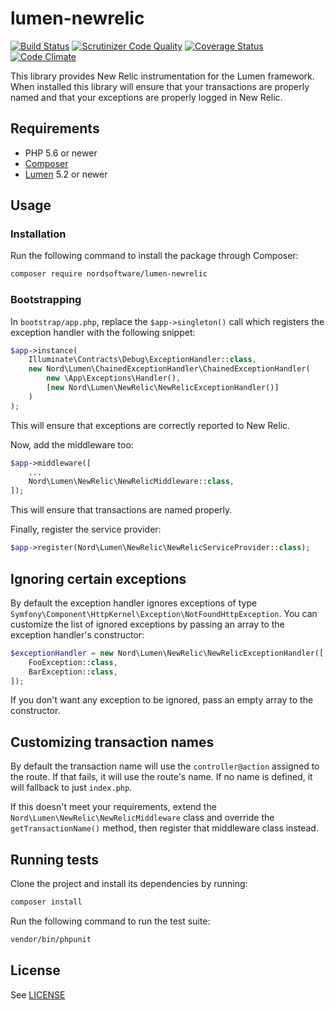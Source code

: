 # lumen-newrelic

[![Build Status](https://travis-ci.org/digiaonline/lumen-newrelic.svg?branch=develop)](https://travis-ci.org/digiaonline/lumen-newrelic)
[![Scrutinizer Code Quality](https://scrutinizer-ci.com/g/nordsoftware/lumen-newrelic/badges/quality-score.png?b=master)](https://scrutinizer-ci.com/g/nordsoftware/lumen-newrelic/?branch=master)
[![Coverage Status](https://coveralls.io/repos/github/nordsoftware/lumen-newrelic/badge.svg?branch=travis)](https://coveralls.io/github/nordsoftware/lumen-newrelic?branch=travis)
[![Code Climate](https://codeclimate.com/github/nordsoftware/lumen-newrelic/badges/gpa.svg)](https://codeclimate.com/github/nordsoftware/lumen-newrelic)

This library provides New Relic instrumentation for the Lumen framework. When installed this library will ensure that 
your transactions are properly named and that your exceptions are properly logged in New Relic.

## Requirements

- PHP 5.6 or newer
- [Composer](http://getcomposer.org)
- [Lumen](https://lumen.laravel.com/) 5.2 or newer

## Usage

### Installation

Run the following command to install the package through Composer:

```sh
composer require nordsoftware/lumen-newrelic
```

### Bootstrapping

In `bootstrap/app.php`, replace the `$app->singleton()` call which registers the exception handler with the following 
snippet:

```php
$app->instance(
    Illuminate\Contracts\Debug\ExceptionHandler::class,
    new Nord\Lumen\ChainedExceptionHandler\ChainedExceptionHandler(
        new \App\Exceptions\Handler(),
        [new Nord\Lumen\NewRelic\NewRelicExceptionHandler()]
    )
);
```

This will ensure that exceptions are correctly reported to New Relic.

Now, add the middleware too:

```php
$app->middleware([
	...
	Nord\Lumen\NewRelic\NewRelicMiddleware::class,
]);
```

This will ensure that transactions are named properly.

Finally, register the service provider:

```php
$app->register(Nord\Lumen\NewRelic\NewRelicServiceProvider::class);
```

## Ignoring certain exceptions

By default the exception handler ignores exceptions of type 
`Symfony\Component\HttpKernel\Exception\NotFoundHttpException`. You can customize the list of ignored exceptions by 
passing an array to the exception handler's constructor:

```php
$exceptionHandler = new Nord\Lumen\NewRelic\NewRelicExceptionHandler([
	FooException::class,
	BarException::class,
]);
```

If you don't want any exception to be ignored, pass an empty array to the constructor.

## Customizing transaction names

By default the transaction name will use the `controller@action` assigned to the route. If that fails, it will use the 
route's name. If no name is defined, it will fallback to just `index.php`.

If this doesn't meet your requirements, extend the `Nord\Lumen\NewRelic\NewRelicMiddleware` class and override the 
`getTransactionName()` method, then register that middleware class instead.

## Running tests

Clone the project and install its dependencies by running:

```sh
composer install
```

Run the following command to run the test suite:

```sh
vendor/bin/phpunit
```

## License

See [LICENSE](LICENSE)
